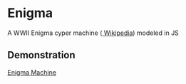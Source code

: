 # Enigma
A WWII Enigma cyper machine (<a href="https://en.wikipedia.org/wiki/Enigma_machine"> Wikipedia</a>) modeled in JS 

## Demonstration
<a href="https://jrbemt.github.io/Enigma/">Enigma Machine</a>
